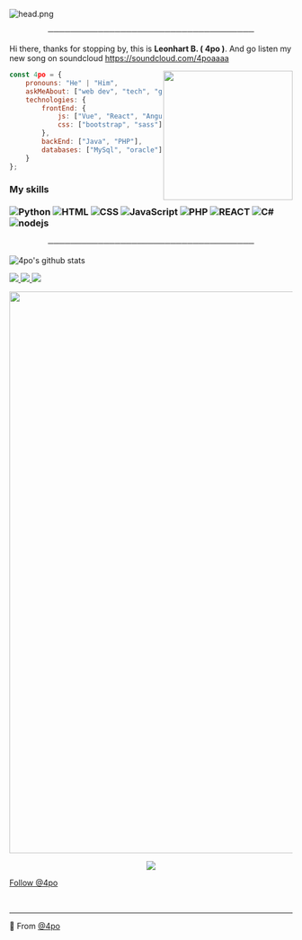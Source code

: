 ![head.png](https://i.imgur.com/OYEhTHe.gif)

<p align="center">
─────────────────────────────────────
</p>

Hi there, thanks for stopping by, this is **Leonhart B. ( 4po )**.
And go listen my new song on soundcloud https://soundcloud.com/4poaaaa

<img align='right' src="https://media0.giphy.com/media/vwF24ptRKfRCgGW7pg/source.gif" width="230">

```javascript
const 4po = {
    pronouns: "He" | "Him",
    askMeAbout: ["web dev", "tech", "game"],
    technologies: {
        frontEnd: {
            js: ["Vue", "React", "Angular"],
            css: ["bootstrap", "sass"]
        },
        backEnd: ["Java", "PHP"],
        databases: ["MySql", "oracle"],
    }
};
```

### My skills <br/> <br/> ![Python](https://img.shields.io/badge/-Python-0077B5?style=flat&logoColor=white&logo=python) ![HTML](https://img.shields.io/badge/-HTML-ff0d00?style=flat&logoColor=white&logo=html5) ![CSS](https://img.shields.io/badge/-CSS-196eff?style=flat&logoColor=white&logo=css3) ![JavaScript](https://camo.githubusercontent.com/4fdfb0cf06c96ca8a5ab446e39e0518bb0ad5380a284c2e7bb9e3d23c34f9626/68747470733a2f2f696d672e736869656c64732e696f2f62616467652f2d4a6176617363726970742d4646454530303f7374796c653d666c61742d737175617265266c6f676f3d6a617661736372697074266c6f676f436f6c6f723d626c61636b) ![PHP](https://img.shields.io/badge/-PHP-FFB120?style=flat-square&logo=php&logoColor=white) ![REACT](https://img.shields.io/badge/-React-45B8D8?style=flat-square&logo=react&logoColor=white) ![C#](https://img.shields.io/badge/-C%20Sharp-44CF90?style=flat-square&logo=c%20sharp&logoColor=white) ![nodejs](https://img.shields.io/badge/-NodeJS-43853D?style=flat-square&logo=Node.js&logoColor=white)

<p align="center">
─────────────────────────────────────
</p>

![4po's github stats](https://github-readme-stats.vercel.app/api?username=4po&hide=contribs,prs&count_private=true&show_icons=true)

<a href="https://github.com/4po">
  <img src="https://img.shields.io/github/followers/4po">
</a>
<a href="https://github.com/4po">
   <img src="https://komarev.com/ghpvc/?username=4po">
</a>
<a href="https://discord.bio/p/apo">
         <img src="https://img.shields.io/static/v1?label=Website&logo=CSS3&logoColor=1572B6&message=Click%20Here&color=1572B6">
         </a>

<p align="center">
  <a href="https://discord.gg/apo"><img src="https://media.discordapp.net/attachments/814554033653678120/818950191460778035/ezgif-3-56678369333b.gif"width="1000"></a>
</p>

<p align="center">
         <a href="https://discord.gg/apo">
         <img src="https://media.discordapp.net/attachments/814554033653678120/818948744493006948/ezgif-3-c779f8f44f6e.gif"> 
         </a>
      

<!-- Place this tag where you want the button to render. -->
<a class="github-button" href="https://twitter.com/4poUser" data-color-scheme="no-preference: light; light: light; dark: dark;" data-show-count="true" aria-label="Follow @4po on GitHub">Follow @4po</a>


<br>

---

🔎 From [@4po](https://github.com/4po)
